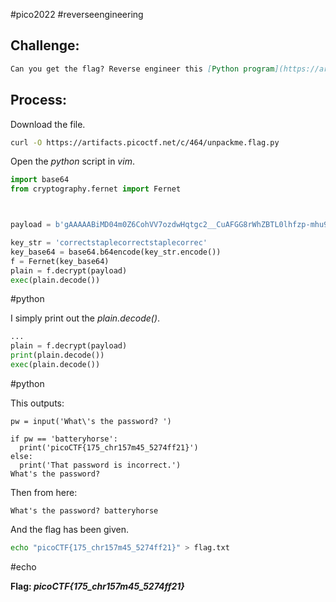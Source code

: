 #pico2022 #reverseengineering 

## Challenge:
```md
Can you get the flag? Reverse engineer this [Python program](https://artifacts.picoctf.net/c/464/unpackme.flag.py).
```

## Process:
Download the file.
```bash
curl -O https://artifacts.picoctf.net/c/464/unpackme.flag.py
```

Open the *python* script in *vim*.
```python
import base64
from cryptography.fernet import Fernet



payload = b'gAAAAABiMD04m0Z6CohVV7ozdwHqtgc2__CuAFGG8rWhZBTL0lhfzp-mhu9LYNMnMQMGO-7tEwy3DJ2Y8yjogvzyojFETwN9YEIPXTnO9F1QnkPypWTgjISGve4gcSerJMs694oKcIdKHuVaSxOg1MMNs5k9iPaBIPU7xOKQqCyhnf_f4yUvLdMcer38BqRptocJNvKlyWN8h7ikoWL0zlssxd8OJyPujMz78HZaefvUouvq6LDtPVqRBJFPgSJYf1nHpHKFa1O0zJ6UpTe6ba3PPAxCVXutNg=='

key_str = 'correctstaplecorrectstaplecorrec'
key_base64 = base64.b64encode(key_str.encode())
f = Fernet(key_base64)
plain = f.decrypt(payload)
exec(plain.decode())
```
#python 

I simply print out the *plain.decode()*.
```python
...
plain = f.decrypt(payload)
print(plain.decode())
exec(plain.decode())
```
#python 

This outputs:
```
pw = input('What\'s the password? ')

if pw == 'batteryhorse':
  print('picoCTF{175_chr157m45_5274ff21}')
else:
  print('That password is incorrect.')
What's the password?
```

Then from here:
```
What's the password? batteryhorse
```

And the flag has been given.
```bash
echo "picoCTF{175_chr157m45_5274ff21}" > flag.txt
```
#echo 

**Flag: *picoCTF{175_chr157m45_5274ff21}***
